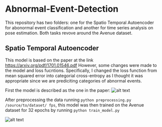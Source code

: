 # Abnormal-Event-Detection

This repository has two folders: one for the Spatio Temporal Autoencoder for abonormal event classification and another for time series analysis on pose estimation. Both tasks revove around the Avenue dataset. 


## Spatio Temporal Autoencoder 
This model is based on the paper at the link <https://arxiv.org/pdf/1701.01546.pdf>
However, some changes were made to the model and loss fucntions. Specifically, I changed the loss function from mean squared error into categorial cross-entropy as I thought it was appropriate since we are prediciting categories of abnormal events. 

First the model is described as the one in the paper: 
![alt text](https://media.springernature.com/original/springer-static/image/chp%3A10.1007%2F978-3-319-59081-3_23/MediaObjects/450610_1_En_23_Fig1_HTML.gif)


After preprocessing the data running `python preprocessing.py /source/to/dataset/ fps`, this model was then trained on the Avenue dataset for 32 epochs by running `python train_model.py`

![alt text](/c/Users/naira/PycharmProjects/Avenue/Abnormal-Event-Detection/ST_Autoencoder/Rplot01.jpg)
